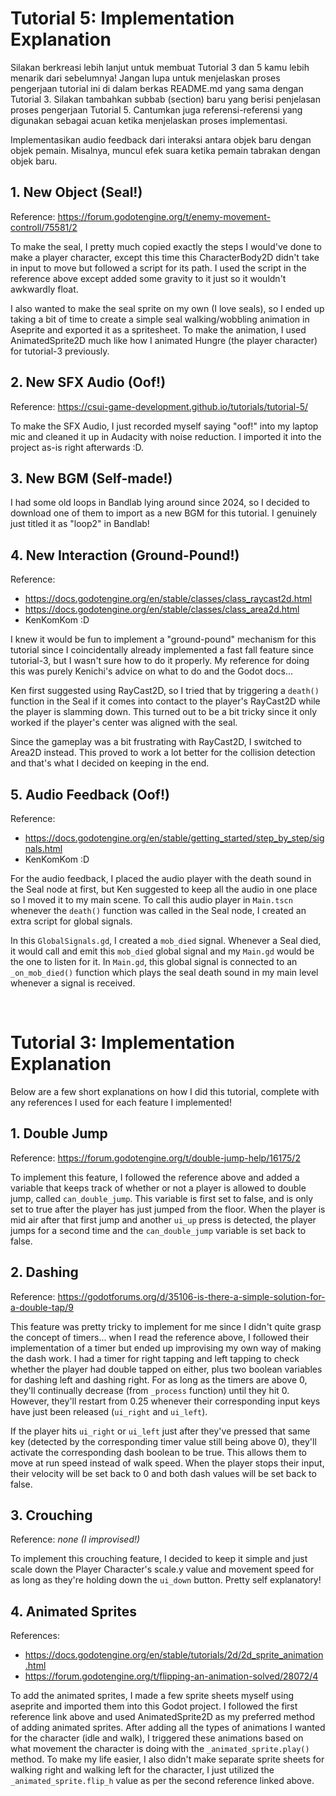 # Tutorial 5: Implementation Explanation

Silakan berkreasi lebih lanjut untuk membuat Tutorial 3 dan 5 kamu lebih menarik dari sebelumnya! Jangan lupa untuk menjelaskan proses pengerjaan tutorial ini di dalam berkas README.md yang sama dengan Tutorial 3. Silakan tambahkan subbab (section) baru yang berisi penjelasan proses pengerjaan Tutorial 5. Cantumkan juga referensi-referensi yang digunakan sebagai acuan ketika menjelaskan proses implementasi.

Implementasikan audio feedback dari interaksi antara objek baru dengan objek pemain. Misalnya, muncul efek suara ketika pemain tabrakan dengan objek baru.

## 1. New Object (Seal!)

Reference: https://forum.godotengine.org/t/enemy-movement-controll/75581/2

To make the seal, I pretty much copied exactly the steps I would've done to make a player character, except this time this CharacterBody2D didn't take in input to move but followed a script for its path. I used the script in the reference above except added some gravity to it just so it wouldn't awkwardly float.

I also wanted to make the seal sprite on my own (I love seals), so I ended up taking a bit of time to create a simple seal walking/wobbling animation in Aseprite and exported it as a spritesheet. To make the animation, I used AnimatedSprite2D much like how I animated Hungre (the player character) for tutorial-3 previously.

## 2. New SFX Audio (Oof!)

Reference: https://csui-game-development.github.io/tutorials/tutorial-5/

To make the SFX Audio, I just recorded myself saying "oof!" into my laptop mic and cleaned it up in Audacity with noise reduction. I imported it into the project as-is right afterwards :D.

## 3. New BGM (Self-made!)

I had some old loops in Bandlab lying around since 2024, so I decided to download one of them to import as a new BGM for this tutorial. I genuinely just titled it as "loop2" in Bandlab!

## 4. New Interaction (Ground-Pound!)

Reference:
- https://docs.godotengine.org/en/stable/classes/class_raycast2d.html
- https://docs.godotengine.org/en/stable/classes/class_area2d.html
- KenKomKom :D

I knew it would be fun to implement a "ground-pound" mechanism for this tutorial since I coincidentally already implemented a fast fall feature since tutorial-3, but I wasn't sure how to do it properly. My reference for doing this was purely Kenichi's advice on what to do and the Godot docs...

Ken first suggested using RayCast2D, so I tried that by triggering a `death()` function in the Seal if it comes into contact to the player's RayCast2D while the player is slamming down. This turned out to be a bit tricky since it only worked if the player's center was aligned with the seal.

Since the gameplay was a bit frustrating with RayCast2D, I switched to Area2D instead. This proved to work a lot better for the collision detection and that's what I decided on keeping in the end.

## 5. Audio Feedback (Oof!)

Reference:
- https://docs.godotengine.org/en/stable/getting_started/step_by_step/signals.html
- KenKomKom :D

For the audio feedback, I placed the audio player with the death sound in the Seal node at first, but Ken suggested to keep all the audio in one place so I moved it to my main scene. To call this audio player in `Main.tscn` whenever the `death()` function was called in the Seal node, I created an extra script for global signals.

In this `GlobalSignals.gd`, I created a `mob_died` signal. Whenever a Seal died, it would call and emit this `mob_died` global signal and my `Main.gd` would be the one to listen for it. In `Main.gd`, this global signal is connected to an `_on_mob_died()` function which plays the seal death sound in my main level whenever a signal is received.

<br>

# Tutorial 3: Implementation Explanation

Below are a few short explanations on how I did this tutorial, complete with any references I used for each feature I implemented!


## 1. Double Jump

Reference: https://forum.godotengine.org/t/double-jump-help/16175/2

To implement this feature, I followed the reference above and added a variable that keeps track of whether or not a player is allowed to double jump, called `can_double_jump`. This variable is first set to false, and is only set to true after the player has just jumped from the floor. When the player is mid air after that first jump and another `ui_up` press is detected, the player jumps for a second time and the `can_double_jump` variable is set back to false.

## 2. Dashing

Reference: https://godotforums.org/d/35106-is-there-a-simple-solution-for-a-double-tap/9

This feature was pretty tricky to implement for me since I didn't quite grasp the concept of timers... when I read the reference above, I followed their implementation of a timer but ended up improvising my own way of making the dash work. I had a timer for right tapping and left tapping to check whether the player had double tapped on either, plus two boolean variables for dashing left and dashing right. For as long as the timers are above 0, they'll continually decrease (from `_process` function) until they hit 0. However, they'll restart from 0.25 whenever their corresponding input keys have just been released (`ui_right` and `ui_left`).

If the player hits `ui_right` or `ui_left` just after they've pressed that same key (detected by the corresponding timer value still being above 0), they'll activate the corresponding dash boolean to be true. This allows them to move at run speed instead of walk speed. When the player stops their input, their velocity will be set back to 0 and both dash values will be set back to false.

## 3. Crouching

Reference: *none (I improvised!)*

To implement this crouching feature, I decided to keep it simple and just scale down the Player Character's scale.y value and movement speed for as long as they're holding down the `ui_down` button. Pretty self explanatory!

## 4. Animated Sprites

References:
- https://docs.godotengine.org/en/stable/tutorials/2d/2d_sprite_animation.html
- https://forum.godotengine.org/t/flipping-an-animation-solved/28072/4


To add the animated sprites, I made a few sprite sheets myself using aseprite and imported them into this Godot project. I followed the first reference link above and used AnimatedSprite2D as my preferred method of adding animated sprites. After adding all the types of animations I wanted for the character (idle and walk), I triggered these animations based on what movement the character is doing with the `_animated_sprite.play()` method. To make my life easier, I also didn't make separate sprite sheets for walking right and walking left for the character, I just utilized the `_animated_sprite.flip_h` value as per the second reference linked above.